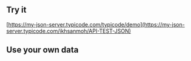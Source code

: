 ## Try it

[https://my-json-server.typicode.com/typicode/demo](https://my-json-server.typicode.com/ikhsanmoh/API-TEST-JSON)

## Use your own data
